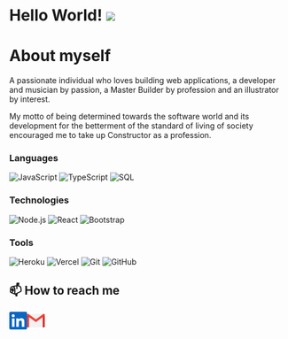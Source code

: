 # Hello World! <img src="https://raw.githubusercontent.com/MartinHeinz/MartinHeinz/master/wave.gif" height="21">

# About myself

A passionate individual who loves building web applications, a developer and musician by passion, a Master Builder by profession and an illustrator by interest.

My motto of being determined towards the software world and its development for the betterment of the standard of living of society encouraged me to take up Constructor as a profession.

### Languages

![JavaScript](https://img.shields.io/badge/-JavaScript-000?&logo=JavaScript)
![TypeScript](https://img.shields.io/badge/-TypeScript-000?&logo=TypeScript)
![SQL](https://img.shields.io/badge/-SQL-000?&logo=MySQL)

### Technologies

![Node.js](https://img.shields.io/badge/-Node.js-000?&logo=node.js)
![React](https://img.shields.io/badge/-React-000?&logo=React)
![Bootstrap](https://img.shields.io/badge/-Bootstrap-black?style=flat-square&logo=bootstrap)

### Tools

![Heroku](https://img.shields.io/badge/-Heroku-black?style=flat-square&logo=heroku)
![Vercel](https://img.shields.io/badge/-Vercel-black?style=flat-square&logo=vercel)
![Git](https://img.shields.io/badge/-Git-black?style=flat-square&logo=git)
![GitHub](https://img.shields.io/badge/-GitHub-black?style=flat-square&logo=github)

##  📫 How to reach me <a href="https://www.linkedin.com/in/andresarieldavico/">
  <img align="left" alt="Ariel's LinkedIn" width="32px" src="https://raw.githubusercontent.com/andresarield/andresarield/main/linkedin.svg" />
</a>
<a href="mailto: andresarieldavico@gmail.com">
  <img align="left" alt="Ariel's Email" width="32px" src="https://raw.githubusercontent.com/andresarield/andresarield/main/mail.png" />
</a>
